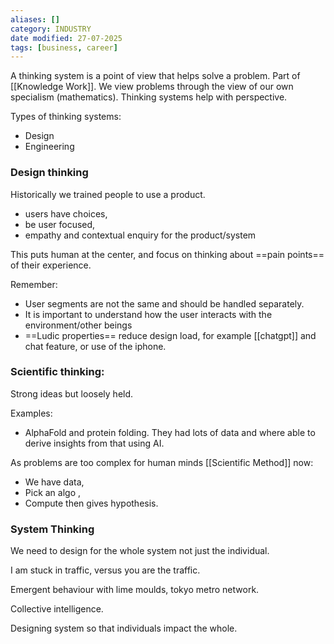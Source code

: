 ```yaml
---
aliases: []
category: INDUSTRY
date modified: 27-07-2025
tags: [business, career]
---
```

A thinking system is a point of view that helps solve a problem. Part of [[Knowledge Work]]. We view problems through the view of our own specialism (mathematics). Thinking systems help with perspective.

Types of thinking systems:
- Design
- Engineering
### Design thinking

Historically we trained people to use a product.  
- users have choices, 
- be user focused, 
- empathy and contextual enquiry for the product/system  

This puts human at the center, and focus on thinking about ==pain points== of their experience.  

Remember:
- User segments are not the same and should be handled separately.  
- It is important to understand how the user interacts with the environment/other beings  
- ==Ludic properties== reduce design load, for example [[chatgpt]] and chat feature, or use of the iphone.

### Scientific thinking:  

Strong ideas but loosely held.
 
Examples:
- AlphaFold and protein folding. They had lots of data and where able to derive insights from that using AI.  

As problems are too complex for human minds [[Scientific Method]] now:  
- We have data,  
- Pick an algo ,  
- Compute then gives hypothesis.  
### System Thinking

We need to design for the whole system not just the individual.  

I am stuck in traffic, versus you are the traffic.  

Emergent behaviour with lime moulds, tokyo metro network.  

Collective intelligence. 

Designing system so that individuals impact the whole.